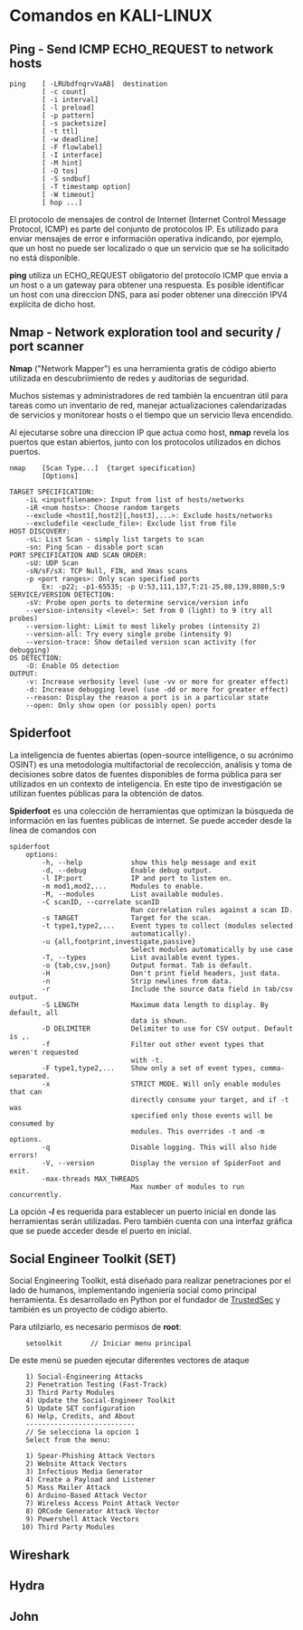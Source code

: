 # Comandos en KALI-LINUX

## Ping - Send ICMP ECHO_REQUEST to network hosts

    ping    [ -LRUbdfnqrvVaAB]  destination
            [ -c count] 
            [ -i interval] 
            [ -l preload] 
            [ -p pattern] 
            [ -s packetsize] 
            [ -t ttl] 
            [ -w deadline] 
            [ -F flowlabel] 
            [ -I interface] 
            [ -M hint] 
            [ -Q tos] 
            [ -S sndbuf] 
            [ -T timestamp option] 
            [ -W timeout] 
            [ hop ...] 
El protocolo de mensajes de control de Internet (Internet Control Message Protocol, ICMP) es parte del conjunto de protocolos IP. Es utilizado para enviar mensajes de error e información operativa indicando, por ejemplo, que un host no puede ser localizado o que un servicio que se ha solicitado no está disponible.

**ping** utiliza un ECHO_REQUEST obligatorio del protocolo ICMP que envia a un host o a un gateway para obtener una respuesta. Es posible identificar un host con una direccion DNS, para así poder obtener una dirección IPV4 explícita de dicho host.

## Nmap - Network exploration tool and security / port scanner
**Nmap** ("Network Mapper") es una herramienta gratis de código abierto utilizada en descubriimiento de redes y auditorias de seguridad.  

Muchos sistemas y administradores de red también la encuentran útil para tareas como un inventario de red, manejar actualizaciones calendarizadas de servicios y monitorear hosts o el tiempo que un servicio lleva encendido.   

Al ejecutarse sobre una direccion IP que actua como host, **nmap** revela los puertos que estan abiertos, junto con los protocolos utilizados en dichos puertos.

    nmap    [Scan Type...]  {target specification} 
            [Options]

    TARGET SPECIFICATION:
        -iL <inputfilename>: Input from list of hosts/networks
        -iR <num hosts>: Choose random targets
        --exclude <host1[,host2][,host3],...>: Exclude hosts/networks
        --excludefile <exclude_file>: Exclude list from file
    HOST DISCOVERY:
        -sL: List Scan - simply list targets to scan
        -sn: Ping Scan - disable port scan
    PORT SPECIFICATION AND SCAN ORDER:
        -sU: UDP Scan
        -sN/sF/sX: TCP Null, FIN, and Xmas scans
        -p <port ranges>: Only scan specified ports
            Ex: -p22; -p1-65535; -p U:53,111,137,T:21-25,80,139,8080,S:9
    SERVICE/VERSION DETECTION:
        -sV: Probe open ports to determine service/version info
        --version-intensity <level>: Set from 0 (light) to 9 (try all probes)
        --version-light: Limit to most likely probes (intensity 2)
        --version-all: Try every single probe (intensity 9)
        --version-trace: Show detailed version scan activity (for debugging)
    OS DETECTION:
        -O: Enable OS detection
    OUTPUT:
        -v: Increase verbosity level (use -vv or more for greater effect)
        -d: Increase debugging level (use -dd or more for greater effect)
        --reason: Display the reason a port is in a particular state
        --open: Only show open (or possibly open) ports

## Spiderfoot
La inteligencia de fuentes abiertas (open-source intelligence, o su acrónimo OSINT) es una metodología multifactorial de recolección, análisis y toma de decisiones sobre datos de fuentes disponibles de forma pública para ser utilizados en un contexto de inteligencia. En este tipo de investigación se utilizan fuentes públicas para la obtención de datos.

**Spiderfoot** es una colección de herramientas que optimizan la búsqueda de información en las fuentes públicas de internet. Se puede acceder desde la línea de comandos con
        
    spiderfoot 
        options:
            -h, --help            show this help message and exit
            -d, --debug           Enable debug output.
            -l IP:port            IP and port to listen on.
            -m mod1,mod2,...      Modules to enable.
            -M, --modules         List available modules.
            -C scanID, --correlate scanID
                                  Run correlation rules against a scan ID.
            -s TARGET             Target for the scan.
            -t type1,type2,...    Event types to collect (modules selected
                                  automatically).
            -u {all,footprint,investigate,passive}
                                  Select modules automatically by use case
            -T, --types           List available event types.
            -o {tab,csv,json}     Output format. Tab is default.
            -H                    Don't print field headers, just data.
            -n                    Strip newlines from data.
            -r                    Include the source data field in tab/csv output.
            -S LENGTH             Maximum data length to display. By default, all
                                  data is shown.
            -D DELIMITER          Delimiter to use for CSV output. Default is ,.
            -f                    Filter out other event types that weren't requested
                                  with -t.
            -F type1,type2,...    Show only a set of event types, comma-separated.
            -x                    STRICT MODE. Will only enable modules that can
                                  directly consume your target, and if -t was
                                  specified only those events will be consumed by
                                  modules. This overrides -t and -m options.
            -q                    Disable logging. This will also hide errors!
            -V, --version         Display the version of SpiderFoot and exit.
            -max-threads MAX_THREADS
                                  Max number of modules to run concurrently.

La opción **_-l_** es requerida para establecer un puerto inicial en donde las herramientas serán utilizadas. Pero también cuenta con una interfaz gráfica que se puede acceder desde el puerto en inicial.

## Social Engineer Toolkit (SET)
Social Engineering Toolkit, está diseñado para realizar penetraciones por el lado de humanos, implementando ingeniería social como principal herramienta. Es desarrollado en Python por el fundador de [TrustedSec](https://www.trustedsec.com/social-engineer-toolkit-set/) y también es un proyecto de código abierto.

Para utilziarlo, es necesario permisos de **root**:  

        setoolkit       // Iniciar menu principal
De este menú se pueden ejecutar diferentes vectores de ataque

        1) Social-Engineering Attacks
        2) Penetration Testing (Fast-Track)
        3) Third Party Modules
        4) Update the Social-Engineer Toolkit
        5) Update SET configuration
        6) Help, Credits, and About
        --------------------------- 
        // Se selecciona la opcion 1
        Select from the menu:

        1) Spear-Phishing Attack Vectors
        2) Website Attack Vectors
        3) Infectious Media Generator
        4) Create a Payload and Listener
        5) Mass Mailer Attack
        6) Arduino-Based Attack Vector
        7) Wireless Access Point Attack Vector
        8) QRCode Generator Attack Vector
        9) Powershell Attack Vectors
       10) Third Party Modules

## Wireshark
## Hydra
## John

